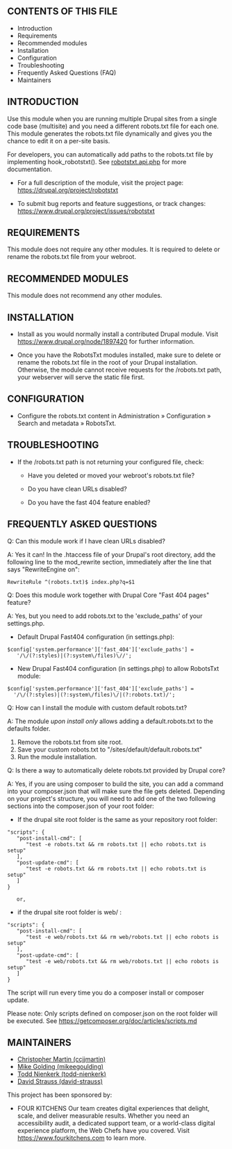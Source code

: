 CONTENTS OF THIS FILE
---------------------

 * Introduction
 * Requirements
 * Recommended modules
 * Installation
 * Configuration
 * Troubleshooting
 * Frequently Asked Questions (FAQ)
 * Maintainers


INTRODUCTION
------------

Use this module when you are running multiple Drupal sites from a single code
base (multisite) and you need a different robots.txt file for each one. This
module generates the robots.txt file dynamically and gives you the chance to
edit it on a per-site basis.

For developers, you can automatically add paths to the robots.txt file by
implementing hook_robotstxt(). See [robotstxt.api.php](https://git.drupalcode.org/project/robotstxt/blob/8.x-1.x/robotstxt.api.php) for more documentation.

 * For a full description of the module, visit the project page:
   https://drupal.org/project/robotstxt

 * To submit bug reports and feature suggestions, or track changes:
   https://www.drupal.org/project/issues/robotstxt


REQUIREMENTS
------------

This module does not require any other modules.  It is required to delete or
rename the robots.txt file from your webroot.


RECOMMENDED MODULES
-------------------

This module does not recommend any other modules.


INSTALLATION
------------

 * Install as you would normally install a contributed Drupal module. Visit
   https://www.drupal.org/node/1897420 for further information.

 * Once you have the RobotsTxt modules installed, make sure to delete or rename
   the robots.txt file in the root of your Drupal installation. Otherwise, the
   module cannot receive requests for the /robots.txt path, your webserver will
   serve the static file first.


CONFIGURATION
-------------

* Configure the robots.txt content in Administration » Configuration »
  Search and metadata » RobotsTxt.


TROUBLESHOOTING
---------------

 * If the /robots.txt path is not returning your configured file, check:

   - Have you deleted or moved your webroot's robots.txt file?

   - Do you have clean URLs disabled?

   - Do you have the fast 404 feature enabled?


FREQUENTLY ASKED QUESTIONS
--------------------------

Q: Can this module work if I have clean URLs disabled?

A: Yes it can! In the .htaccess file of your Drupal's root directory, add the
   following line to the mod_rewrite section, immediately after the line
   that says "RewriteEngine on":

```
RewriteRule ^(robots.txt)$ index.php?q=$1
```


Q: Does this module work together with Drupal Core "Fast 404 pages" feature?

A: Yes, but you need to add robots.txt to the 'exclude_paths' of your
   settings.php.

* Default Drupal Fast404 configuration (in settings.php):
```
$config['system.performance']['fast_404']['exclude_paths'] =
   '/\/(?:styles)|(?:system\/files)\//';
```

* New Drupal Fast404 configuration (in settings.php) to allow RobotsTxt module:
```
$config['system.performance']['fast_404']['exclude_paths'] =
  '/\/(?:styles)|(?:system\/files)\/|(?:robots.txt)/';
```


Q: How can I install the module with custom default robots.txt?

A: The module _upon install only_ allows adding a default.robots.txt to the
defaults folder.

   1. Remove the robots.txt from site root.
   2. Save your custom robots.txt to "/sites/default/default.robots.txt"
   3. Run the module installation.


Q: Is there a way to automatically delete robots.txt provided by Drupal core?

A: Yes, if you are using composer to build the site, you can add a command
   into your composer.json that will make sure the file gets deleted. Depending
   on your project's structure, you will need to add one of the two following
   sections into the composer.json of your root folder:

   * If the drupal site root folder is the same as your repository root folder:
```
"scripts": {
   "post-install-cmd": [
      "test -e robots.txt && rm robots.txt || echo robots.txt is setup"
   ],
   "post-update-cmd": [
      "test -e robots.txt && rm robots.txt || echo robots.txt is setup"
   ]
}
```

       or,

   * if the drupal site root folder is web/ :
```
"scripts": {
   "post-install-cmd": [
      "test -e web/robots.txt && rm web/robots.txt || echo robots is setup"
   ],
   "post-update-cmd": [
      "test -e web/robots.txt && rm web/robots.txt || echo robots is setup"
   ]
}
```

The script will run every time you do a composer install or composer update.

Please note: Only scripts defined on composer.json on the root folder will be
executed. See https://getcomposer.org/doc/articles/scripts.md


MAINTAINERS
-----------

 * [Christopher Martin (ccjjmartin)](https://www.drupal.org/u/ccjjmartin)
 * [Mike Golding (mikeegoulding)](https://www.drupal.org/u/mikeegoulding)
 * [Todd Nienkerk (todd-nienkerk)](https://www.drupal.org/u/todd-nienkerk)
 * [David Strauss (david-strauss)](https://www.drupal.org/u/david-strauss)

This project has been sponsored by:
 * FOUR KITCHENS
   Our team creates digital experiences that delight, scale, and deliver
   measurable results. Whether you need an accessibility audit, a dedicated
   support team, or a world-class digital experience platform, the Web Chefs
   have you covered. Visit https://www.fourkitchens.com to learn more.
